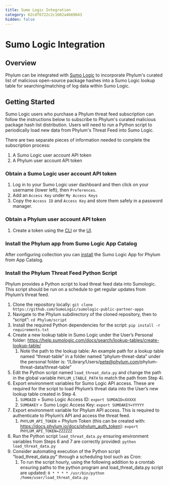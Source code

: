 ```yaml
---
title: Sumo Logic Integration
category: 62cdf6722c2c1602a4b69643
hidden: false
---
```


# Sumo Logic Integration

## Overview

Phylum can be integrated with [Sumo Logic](https://www.sumologic.com) to incorporate Phylum's curated list of malicious open-source package hashes into a Sumo Logic lookup table for searching/matching of log data within Sumo Logic.

## Getting Started

Sumo Logic users who purchase a Phylum threat feed subscription can follow the instructions below to subscribe to Phylum's curated malicious package hash list distribution. Users will need to run a Python script to periodically load new data from Phylum's Threat Feed into Sumo Logic.

There are two separate pieces of information needed to complete the subscription process:
1. A Sumo Logic user account API token
2. A Phylum user account API token

### Obtain a Sumo Logic user account API token

1. Log in to your Sumo Logic user dashboard and then click on your username (lower left), then `Preferences`.
2. Add an `Access Key` under `My Access Keys`
3. Copy the `Access ID` and `Access Key` and store them safely in a password manager.

### Obtain a Phylum user account API token

1. Create a token using the [CLI](https://docs.phylum.io/docs/phylum_auth_create-token) or the [UI](https://docs.phylum.io/docs/api-keys).

### Install the Phylum app from Sumo Logic App Catalog
After configuring collection you can [install](https://help.sumologic.com/05Search/Library/Apps-in-Sumo-Logic/Install-Apps-from-the-Library) the Sumo Logic App for Phylum from App Catalog.

### Install the Phylum Threat Feed Python Script
Phylum provides a Python script to load threat feed data into Sumologic. This script should be run on a schedule to get regular updates from Phylum’s threat feed. 

1. Clone the repository locally: `git clone https://github.com/SumoLogic/sumologic-public-partner-apps`
1. Navigate to the Phylum subdirectory of the cloned repository, then to “script”: `cd Phylum/script`
1. Install the required Python dependencies for the script: `pip install -r requirements.txt`
1. Create a new lookup table in Sumo Logic under the User’s Personal folder: https://help.sumologic.com/docs/search/lookup-tables/create-lookup-table/
    1. Note the path to the lookup table: An example path for a lookup table named “threat-table” in a folder named “phylum-threat-data” under the personal folder is: “/Library/Users/pete@phylum.com/phylum-threat-data/threat-table”
1. Edit the Python script named `load_threat_data.py` and change the path in the global variable `PHYLUM_LTABLE_PATH` to match the path from Step 4i.
1. Export environment variables for Sumo Logic API access. These are required for the script to load Phylum’s threat data into the User’s new lookup table created in Step 4.
    1. `SUMOAID` = Sumo Logic Access ID: `export SUMOAID=XXXXX`
    1. `SUMOAKEY` = Sumo Logic Access Key: `export SUMOAKEY=YYYYY`
1. Export environment variable for Phylum API access. This is required to authenticate to Phylum’s API and access the threat feed.
    1. `PHYLUM_API_TOKEN` = Phylum Token (this can be created with: https://docs.phylum.io/docs/phylum_auth_token): `export PHYLUM_API_TOKEN=ZZZZZZ`
1. Run the Python script `load_threat_data.py` ensuring environment variables from Steps 6 and 7 are correctly provided: `python load_threat_data.py`
1. Consider automating execution of the Python script “load_threat_data.py” through a scheduling tool such as Cron: 
    1. To run the script hourly, using the following addition to a crontab ensuring paths to the python program and load_threat_data.py script are updated: `0 * * * * /usr/bin/python /home/user/load_threat_data.py`